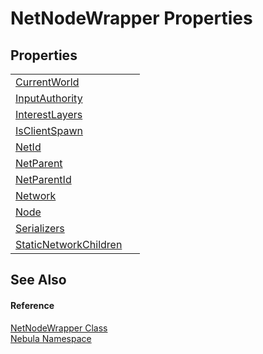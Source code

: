 # NetNodeWrapper Properties




## Properties
<table>
<tr>
<td><a href="P_Nebula_NetNodeWrapper_CurrentWorld">CurrentWorld</a></td>
<td> </td></tr>
<tr>
<td><a href="P_Nebula_NetNodeWrapper_InputAuthority">InputAuthority</a></td>
<td> </td></tr>
<tr>
<td><a href="P_Nebula_NetNodeWrapper_InterestLayers">InterestLayers</a></td>
<td> </td></tr>
<tr>
<td><a href="P_Nebula_NetNodeWrapper_IsClientSpawn">IsClientSpawn</a></td>
<td> </td></tr>
<tr>
<td><a href="P_Nebula_NetNodeWrapper_NetId">NetId</a></td>
<td> </td></tr>
<tr>
<td><a href="P_Nebula_NetNodeWrapper_NetParent">NetParent</a></td>
<td> </td></tr>
<tr>
<td><a href="P_Nebula_NetNodeWrapper_NetParentId">NetParentId</a></td>
<td> </td></tr>
<tr>
<td><a href="P_Nebula_NetNodeWrapper_Network">Network</a></td>
<td> </td></tr>
<tr>
<td><a href="P_Nebula_NetNodeWrapper_Node">Node</a></td>
<td> </td></tr>
<tr>
<td><a href="P_Nebula_NetNodeWrapper_Serializers">Serializers</a></td>
<td> </td></tr>
<tr>
<td><a href="P_Nebula_NetNodeWrapper_StaticNetworkChildren">StaticNetworkChildren</a></td>
<td> </td></tr>
</table>

## See Also


#### Reference
<a href="T_Nebula_NetNodeWrapper">NetNodeWrapper Class</a>  
<a href="N_Nebula">Nebula Namespace</a>  
